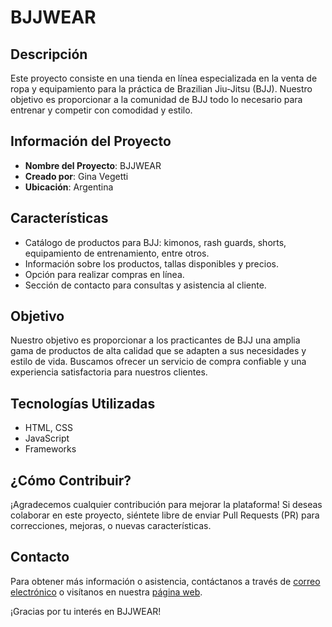 # BJJWEAR

## Descripción
Este proyecto consiste en una tienda en línea especializada en la venta de ropa y equipamiento para la práctica de Brazilian Jiu-Jitsu (BJJ). Nuestro objetivo es proporcionar a la comunidad de BJJ todo lo necesario para entrenar y competir con comodidad y estilo.

## Información del Proyecto
- **Nombre del Proyecto**: BJJWEAR
- **Creado por**: Gina Vegetti
- **Ubicación**: Argentina

## Características
- Catálogo de productos para BJJ: kimonos, rash guards, shorts, equipamiento de entrenamiento, entre otros.
- Información sobre los productos, tallas disponibles y precios.
- Opción para realizar compras en línea.
- Sección de contacto para consultas y asistencia al cliente.

## Objetivo
Nuestro objetivo es proporcionar a los practicantes de BJJ una amplia gama de productos de alta calidad que se adapten a sus necesidades y estilo de vida. Buscamos ofrecer un servicio de compra confiable y una experiencia satisfactoria para nuestros clientes.

## Tecnologías Utilizadas
- HTML, CSS
- JavaScript
- Frameworks 

## ¿Cómo Contribuir?
¡Agradecemos cualquier contribución para mejorar la plataforma! Si deseas colaborar en este proyecto, siéntete libre de enviar Pull Requests (PR) para correcciones, mejoras, o nuevas características.

## Contacto
Para obtener más información o asistencia, contáctanos a través de [correo electrónico](ggvegetti@gmail.com) o visítanos en nuestra [página web]( https://ginavegetti.github.io/BJJWEAR/).

¡Gracias por tu interés en BJJWEAR!






